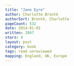 ```yaml
---
title: "Jane Eyre"
author: Charlotte Brontë
authorSort: Brontë, Charlotte
pageCount: 532
date: 2014-01-01
written: 1847
stars: 4
layout: post
category: book
tags: read unreviewed
mapping: England, UK, Europe
---
```

